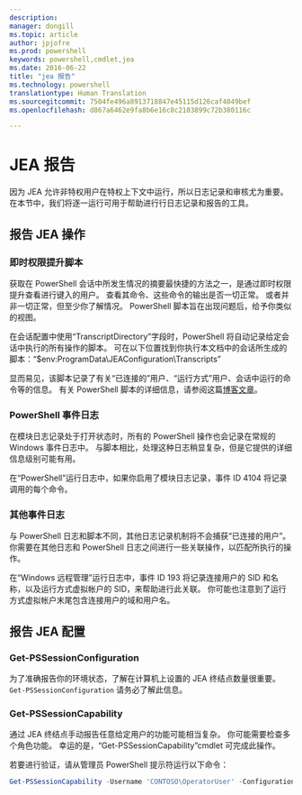 ```yaml
---
description: 
manager: dongill
ms.topic: article
author: jpjofre
ms.prod: powershell
keywords: powershell,cmdlet,jea
ms.date: 2016-06-22
title: "jea 报告"
ms.technology: powershell
translationtype: Human Translation
ms.sourcegitcommit: 7504fe496a8913718847e45115d126caf4049bef
ms.openlocfilehash: d867a6462e9fa8b6e16c8c2103899c72b380116c

---
```


# JEA 报告
因为 JEA 允许非特权用户在特权上下文中运行，所以日志记录和审核尤为重要。
在本节中，我们将逐一运行可用于帮助进行行日志记录和报告的工具。

## 报告 JEA 操作
### 即时权限提升脚本
获取在 PowerShell 会话中所发生情况的摘要最快捷的方法之一，是通过即时权限提升查看进行键入的用户。
查看其命令、这些命令的输出是否一切正常。
或者并非一切正常，但至少你了解情况。
PowerShell 脚本旨在出现问题后，给予你类似的视图。

在会话配置中使用“TranscriptDirectory”字段时，PowerShell 将自动记录给定会话中执行的所有操作的脚本。
可在以下位置找到你执行本文档中的会话所生成的脚本：“$env:ProgramData\JEAConfiguration\Transcripts”

显而易见，该脚本记录了有关“已连接的”用户、“运行方式”用户、会话中运行的命令等的信息。
有关 PowerShell 脚本的详细信息，请参阅这篇[博客文章](http://blogs.msdn.com/b/powershell/archive/2015/06/09/powershell-the-blue-team.aspx)。

### PowerShell 事件日志
在模块日志记录处于打开状态时，所有的 PowerShell 操作也会记录在常规的 Windows 事件日志中。
与脚本相比，处理这种日志稍显复杂，但是它提供的详细信息级别可能有用。

在“PowerShell”运行日志中，如果你启用了模块日志记录，事件 ID 4104 将记录调用的每个命令。

### 其他事件日志
与 PowerShell 日志和脚本不同，其他日志记录机制将不会捕获“已连接的用户”。
你需要在其他日志和 PowerShell 日志之间进行一些关联操作，以匹配所执行的操作。

在“Windows 远程管理”运行日志中，事件 ID 193 将记录连接用户的 SID 和名称，以及运行方式虚拟帐户的 SID，来帮助进行此关联。
你可能也注意到了运行方式虚拟帐户末尾包含连接用户的域和用户名。

## 报告 JEA 配置
### Get-PSSessionConfiguration
为了准确报告你的环境状态，了解在计算机上设置的 JEA 终结点数量很重要。
`Get-PSSessionConfiguration` 请务必了解此信息。

### Get-PSSessionCapability
通过 JEA 终结点手动报告任意给定用户的功能可能相当复杂。
你可能需要检查多个角色功能。
幸运的是，“Get-PSSessionCapability”cmdlet 可完成此操作。

若要进行验证，请从管理员 PowerShell 提示符运行以下命令：
```PowerShell
Get-PSSessionCapability -Username 'CONTOSO\OperatorUser' -ConfigurationName JEADemo
```




<!--HONumber=Aug16_HO3-->


